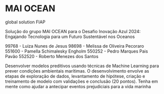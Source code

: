 # MAI OCEAN

global solution
FIAP

Solução do grupo MAI OCEAN para o Desafio Inovação Azul 2024: Engajando Tecnologia para 
um Futuro Sustentável nos Oceanos

99768 - Luiza Nunes de Jesus
98698 - Melissa de Oliveira Pecoraro
551600 - Pamella Schimalesky Engholm
550252 - Pedro Marques Pais Pavão
552520 - Roberto Menezes dos Santos


Desenvolver modelos preditivos usando técnicas de Machine Learning para prever condições ambientais
marítimas. O desenvolvimento envolve as etapas de exploração de dados, levantamento de hipótese,
criação e treinamento de modelo com validações e conclusão (20 pontos). Tenha em mente como ajudar a
antecipar eventos prejudiciais para a vida marinha